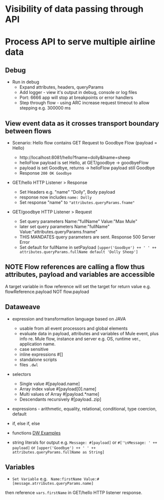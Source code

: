 # Visibility of data passing through API
# Process API to serve multiple airline data


## Debug
* Run in debug 
    * Expand attributes, headers, queryParams
    * Add logger - view it's output in debug, console or log files
    * Port: 6666 app will stop at breakpoints or error handlers
    * Step through flow - using ARC increase request timeout to allow stepping e.g. 300000 ms

## View event data as it crosses transport boundary between flows
* Scenario: Hello flow contains GET Request to Goodbye Flow 
(payload = Hello)
    * http://localhost:8081/hello?fname=dolly&lname=sheep
    * helloFlow payload is set Hello, at GET/goodbye -> goodbyeFlow
    * payload is set Goodbye, returns -> helloFlow payload still Goodbye
    * Response ```200 OK Goodbye```

* GET/hello HTTP Listener > Response
    * Set Headers e.g. "name" "Dolly", Body payload
    * response now includes ```name: Dolly```
    * Set response "name" to ``` "attributes.queryParams.fname" ```

* GET/goodbye HTTP Listener > Request 
    * Set query parameters Name:"fullName" Value:"Max Mule"
    * later set query parameters Name:"fullName" Value:"attributes.queryParams.fname"
    * THIS MANDATES query parameters are sent. Response 500 Server Error
    * Set default for fullName in setPayload ```[upper('Goodbye') ++ ' ' ++ attributes.queryParams.fullName default 'Dolly Sheep']```

## NOTE Flow references are calling a flow thus attributes, payload and variables are accessible
   A target variable in flow reference will set the target for return value e.g. flowReference.payload NOT flow.payload
## Dataweave
* expression and transformation language based on JAVA
    * usable from all event processors and global elements
    * evaluate data in payload, attributes and variables of Mule event, plus info re. Mule flow, instance and server e.g. OS, runtime ver., application name.
    * case sensitive
    * inline expressions #[]
    * standalone scripts
    * files ```.dwl```

* selectors
    * Single value #[payload.name]
    * Array index value #[payload[0].name]
    * Multi values of Array #[payload.*name]
    * Descendants recursively #[payload..zip]
* expressions - arithmetic, equality, relational, conditional, type coercion, default
* if, else if, else
* functions [DW Examples](https://docs.mulesoft.com/mule-runtime/4.3/dataweave-cookbook)
* string literals for output e.g. ```Message: #[payload]``` or ```#['\nMessage: ' ++ payload]``` or ```[upper('Goodbye') ++ ' ' ++ attributes.queryParams.fullName as String]```

## Variables
* ```Set Variable``` e.g. ``` Name:firstName Value:#[message.atrributes.queryParams.name]```

then reference ```vars.firstName``` in GET/hello HTTP listener response.



